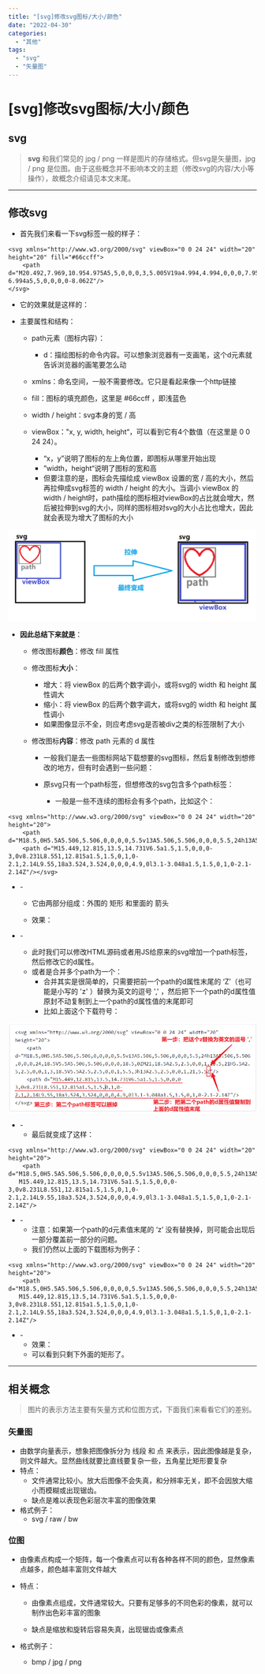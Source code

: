 ```yaml
---
title: "[svg]修改svg图标/大小/颜色"
date: "2022-04-30"
categories: 
  - "其他"
tags: 
  - "svg"
  - "矢量图"
---
```

# [svg]修改svg图标/大小/颜色

## svg

> **svg** 和我们常见的 jpg / png 一样是图片的存储格式。但svg是矢量图，jpg / png 是位图。由于这些概念并不影响本文的主题（修改svg的内容/大小等操作），故概念介绍请见本文末尾。

* * *

## 修改svg

- 首先我们来看一下svg标签一般的样子：

```
<svg xmlns="http://www.w3.org/2000/svg" viewBox="0 0 24 24" width="20" height="20" fill="#66ccff">
    <path
d="M20.492,7.969,10.954.975A5,5,0,0,0,3,5.005V19a4.994,4.994,0,0,0,7.954,4.03l9.538-6.994a5,5,0,0,0,0-8.062Z"/>
</svg>
```

- 它的效果就是这样的：

- 主要属性和结构：
    
    - path元素（图标内容）：
        - d：描绘图标的命令内容。可以想象浏览器有一支画笔，这个d元素就告诉浏览器的画笔要怎么动
    
    - xmlns：命名空间，一般不需要修改。它只是看起来像一个http链接
    - fill：图标的填充颜色，这里是 #66ccff ，即浅蓝色
    - width / height：svg本身的宽 / 高
    
    - viewBox："x, y, width, height“，可以看到它有4个数值（在这里是 0 0 24 24）。
        - “x，y”说明了图标的左上角位置，即图标从哪里开始出现
        - ”width，height“说明了图标的宽和高
        - 但要注意的是，图标会先描绘成 viewBox 设置的宽 / 高的大小，然后再拉伸成svg标签的 width / height 的大小。当调小 viewBox 的 width / height时，path描绘的图标相对viewBox的占比就会增大，然后被拉伸到svg的大小，同样的图标相对svg的大小占比也增大，因此就会表现为增大了图标的大小

![](images/image-62-1024x379.png)

- **因此总结下来就是**：
    
    - 修改图标**颜色**：修改 fill 属性
    - 修改图标**大小**：
        - 增大：将 viewBox 的后两个数字调小，或将svg的 width 和 height 属性调大
        - 缩小：将 viewBox 的后两个数字调大，或将svg的 width 和 height 属性调小
        - 如果图像显示不全，则应考虑svg是否被div之类的标签限制了大小
    
    - 修改图标**内容**：修改 path 元素的 d 属性
        
        - 一般我们是去一些图标网站下载想要的svg图标，然后复制修改到想修改的地方，但有时会遇到一些问题：
        
        - 原svg只有一个path标签，但想修改的svg包含多个path标签：
            - 一般是一些不连续的图标会有多个path，比如这个：

```
<svg xmlns="http://www.w3.org/2000/svg" viewBox="0 0 24 24" width="20" height="20">
    <path d="M18.5,0H5.5A5.506,5.506,0,0,0,0,5.5v13A5.506,5.506,0,0,0,5.5,24h13A5.506,5.506,0,0,0,24,18.5V5.5A5.506,5.506,0,0,0,18.5,0ZM21,18.5A2.5,2.5,0,0,1,18.5,21H5.5A2.5,2.5,0,0,1,3,18.5V5.5A2.5,2.5,0,0,1,5.5,3h13A2.5,2.5,0,0,1,21,5.5Z"/>
    <path d="M15.449,12.815,13.5,14.731V6.5a1.5,1.5,0,0,0-3,0v8.231L8.551,12.815a1.5,1.5,0,1,0-2.1,2.14L9.55,18a3.524,3.524,0,0,0,4.9,0l3.1-3.048a1.5,1.5,0,1,0-2.1-2.14Z"/></svg>
```

- \-
    
    - 它由两部分组成：外围的 矩形 和里面的 箭头
    
    - 效果：

- \-
    - 此时我们可以修改HTML源码或者用JS给原来的svg增加一个path标签，然后修改它的d属性。
    - 或者是合并多个path为一个：
        - 合并其实是很简单的，只需要把前一个path的d属性末尾的 ‘Z’（也可能是小写的 'z' ）替换为英文的逗号 ',' ，然后把下一个path的d属性值原封不动复制到上一个path的d属性值的末尾即可
        - 比如上面这个下载符号：

![](images/image-63.png)

- \-
    - 最后就变成了这样：

```
<svg xmlns="http://www.w3.org/2000/svg" viewBox="0 0 24 24" width="20" height="20">
    <path d="M18.5,0H5.5A5.506,5.506,0,0,0,0,5.5v13A5.506,5.506,0,0,0,5.5,24h13A5.506,5.506,0,0,0,24,18.5V5.5A5.506,5.506,0,0,0,18.5,0ZM21,18.5A2.5,2.5,0,0,1,18.5,21H5.5A2.5,2.5,0,0,1,3,18.5V5.5A2.5,2.5,0,0,1,5.5,3h13A2.5,2.5,0,0,1,21,5.5,
   M15.449,12.815,13.5,14.731V6.5a1.5,1.5,0,0,0-3,0v8.231L8.551,12.815a1.5,1.5,0,1,0-2.1,2.14L9.55,18a3.524,3.524,0,0,0,4.9,0l3.1-3.048a1.5,1.5,0,1,0-2.1-2.14Z"/>
```

- \-
    - 注意：如果第一个path的d元素值末尾的 ‘z’ 没有替换掉，则可能会出现后一部分覆盖前一部分的问题。
    - 我们仍然以上面的下载图标为例子：

```
<svg xmlns="http://www.w3.org/2000/svg" viewBox="0 0 24 24" width="20" height="20">
    <path d="M18.5,0H5.5A5.506,5.506,0,0,0,0,5.5v13A5.506,5.506,0,0,0,5.5,24h13A5.506,5.506,0,0,0,24,18.5V5.5A5.506,5.506,0,0,0,18.5,0ZM21,18.5A2.5,2.5,0,0,1,18.5,21H5.5A2.5,2.5,0,0,1,3,18.5V5.5A2.5,2.5,0,0,1,5.5,3h13A2.5,2.5,0,0,1,21,5.5Z,
   M15.449,12.815,13.5,14.731V6.5a1.5,1.5,0,0,0-3,0v8.231L8.551,12.815a1.5,1.5,0,1,0-2.1,2.14L9.55,18a3.524,3.524,0,0,0,4.9,0l3.1-3.048a1.5,1.5,0,1,0-2.1-2.14Z"/>
```

- \-
    - 效果：
    - 可以看到只剩下外面的矩形了。

* * *

## 相关概念

> 图片的表示方法主要有矢量方式和位图方式，下面我们来看看它们的差别。

### 矢量图

- 由数学向量表示，想象把图像拆分为 线段 和 点 来表示，因此图像越是复杂，则文件越大。显然曲线就要比直线要复杂一些，五角星比矩形要复杂
- 特点：
    - 文件通常比较小。放大后图像不会失真，和分辨率无关，即不会因放大缩小而模糊或出现锯齿。
    - 缺点是难以表现色彩层次丰富的图像效果
- 格式例子：
    - svg / raw / bw

### 位图

- 由像素点构成一个矩阵，每一个像素点可以有各种各样不同的颜色，显然像素点越多，颜色越丰富则文件越大
- 特点：
    
    - 由像素点组成，文件通常较大。只要有足够多的不同色彩的像素，就可以制作出色彩丰富的图象
    
    - 缺点是缩放和旋转后容易失真，出现锯齿或像素点
- 格式例子：
    - bmp / jpg / png
